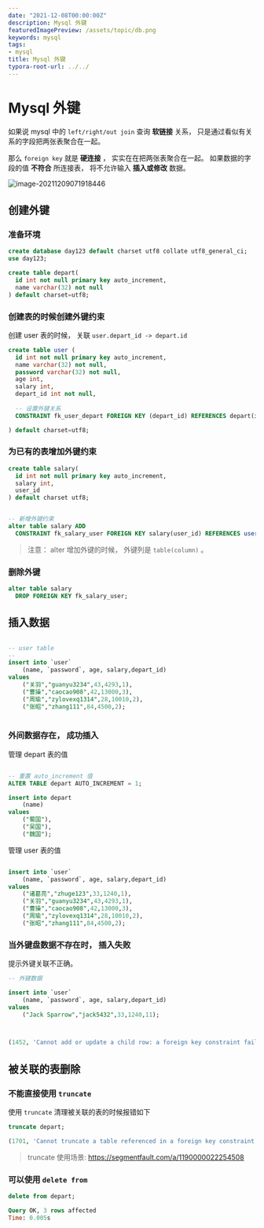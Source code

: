 ```yaml
---
date: "2021-12-08T00:00:00Z"
description: Mysql 外键
featuredImagePreview: /assets/topic/db.png
keywords: mysql
tags:
- mysql
title: Mysql 外键
typora-root-url: ../../
---
```


# Mysql 外键

如果说 mysql 中的 `left/right/out join`  查询 **软链接** 关系， 只是通过看似有关系的字段把两张表聚合在一起。 

那么 `foreign key`  就是 **硬连接** ， 实实在在把两张表聚合在一起。 如果数据的字段的值 **不符合** 所连接表， 将不允许输入 **插入或修改** 数据。



![image-20211209071918446](/assets/img/post/2021/2021-12-08-mysql-foreign-key/image-20211209071918446.png)



## 创建外键

### 准备环境

```sql
create database day123 default charset utf8 collate utf8_general_ci;
use day123;

create table depart(
  id int not null primary key auto_increment,
  name varchar(32) not null
) default charset=utf8;

```



### 创建表的时候创建外键约束

创建 user 表的时候， 关联 `user.depart_id -> depart.id`

```sql
create table user (
  id int not null primary key auto_increment,
  name varchar(32) not null,
  password varchar(32) not null,
  age int,
  salary int,
  depart_id int not null,
  
  -- 设置外键关系
  CONSTRAINT fk_user_depart FOREIGN KEY (depart_id) REFERENCES depart(id)

) default charset=utf8;
```

### 为已有的表增加外键约束

```sql
create table salary(
  id int not null primary key auto_increment,
  salary int,
  user_id
) default charset utf8;


-- 新增外键约束
alter table salary ADD
  CONSTRAINT fk_salary_user FOREIGN KEY salary(user_id) REFERENCES user(id);
```

> 注意： alter 增加外键的时候， 外键列是  `table(column)` 。 

### 删除外键

```sql
alter table salary
  DROP FOREIGN KEY fk_salary_user;

```



## 插入数据

```sql

-- user table
-- 
insert into `user`
	(name, `password`, age, salary,depart_id) 
values
	("关羽","guanyu3234",43,4293,1),
	("曹操","caocao908",42,13000,3),
	("周瑜","zylovexq1314",28,10010,2),
	("张昭","zhang111",84,4500,2);
	
```



### 外间数据存在， 成功插入

管理 depart 表的值

```sql

-- 重置 auto_increment 值
ALTER TABLE depart AUTO_INCREMENT = 1;

insert into depart
	(name)
values
	("蜀国"),
	("吴国"),
	("魏国");
```

管理 user 表的值

```sql

insert into `user`
	(name, `password`, age, salary,depart_id) 
values
	("诸葛亮","zhuge123",33,1240,1),
	("关羽","guanyu3234",43,4293,1),
	("曹操","caocao908",42,13000,3),
	("周瑜","zylovexq1314",28,10010,2),
	("张昭","zhang111",84,4500,2);
```



### 当外键盘数据不存在时， 插入失败

提示外键关联不正确。



```sql
-- 外键数据

insert into `user`
	(name, `password`, age, salary,depart_id) 
values
	("Jack Sparrow","jack5432",33,1240,11);



(1452, 'Cannot add or update a child row: a foreign key constraint fails (`day123`.`user`, CONSTRAINT `fk_user_depart` FOREIGN KEY (`depart_id`) REFERENCES `depart` (`id`))')
```





## 被关联的表删除

### 不能直接使用 `truncate`

使用 `truncate` 清理被关联的表的时候报错如下

```sql
truncate depart;

(1701, 'Cannot truncate a table referenced in a foreign key constraint (`day123`.`user`, CONSTRAINT `fk_user_depart` FOREIGN KEY (`depart_id`) REFERENCES `day123`.`depart` (`id`))')
```

> truncate 使用场景: https://segmentfault.com/a/1190000022254508



### 可以使用 `delete from`

```sql
delete from depart;

Query OK, 3 rows affected
Time: 0.005s
```

